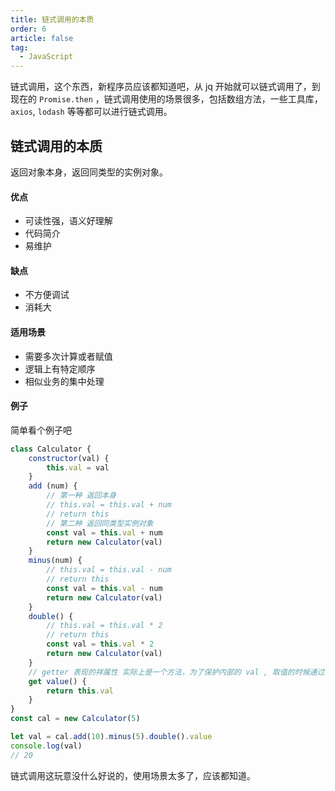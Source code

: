 ```yaml
---
title: 链式调用的本质
order: 6
article: false
tag:
  - JavaScript
---
```


链式调用，这个东西，新程序员应该都知道吧，从 jq 开始就可以链式调用了，到现在的 `Promise.then` ，链式调用使用的场景很多，包括数组方法，一些工具库，`axios`, `lodash` 等等都可以进行链式调用。

## 链式调用的本质

返回对象本身，返回同类型的实例对象。

#### 优点

- 可读性强，语义好理解
- 代码简介
- 易维护

#### 缺点

- 不方便调试
- 消耗大

#### 适用场景

- 需要多次计算或者赋值
- 逻辑上有特定顺序
- 相似业务的集中处理

#### 例子

简单看个例子吧

```javascript 
class Calculator {
    constructor(val) {
        this.val = val
    }
    add (num) {
        // 第一种 返回本身
        // this.val = this.val + num
        // return this
        // 第二种 返回同类型实例对象
        const val = this.val + num
        return new Calculator(val)
    }
    minus(num) {
        // this.val = this.val - num
        // return this
        const val = this.val - num
        return new Calculator(val)
    }
    double() {
        // this.val = this.val * 2
        // return this
        const val = this.val * 2
        return new Calculator(val)
    }
    // getter 表现的祥属性 实际上是一个方法，为了保护内部的 val , 取值的时候通过 value 来取
    get value() {
        return this.val
    }
}
const cal = new Calculator(5)

let val = cal.add(10).minus(5).double().value
console.log(val)
// 20
```

链式调用这玩意没什么好说的，使用场景太多了，应该都知道。
